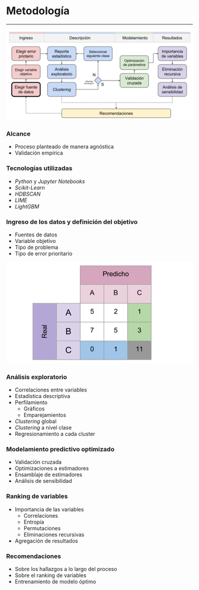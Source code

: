 # Metodología
***



![](img/macro.svg)



### Alcance
- Proceso planteado de manera agnóstica
- Validación empírica



### Tecnologías utilizadas
- *Python* y *Jupyter Notebooks*
- *Scikit-Learn*
- *HDBSCAN*
- *LIME*
- *LightGBM*



### Ingreso de los datos y definición del objetivo
- Fuentes de datos
- Variable objetivo
- Tipo de problema
- Tipo de error prioritario



![](/img/errors.svg)



### Análisis exploratorio
- Correlaciones entre variables
- Estadística descriptiva
- Perfilamiento
  - Gráficos
  - Emparejamientos
- *Clustering* global
- *Clustering* a nivel clase
- Regresionamiento a cada cluster



### Modelamiento predictivo optimizado
- Validación cruzada
- Optimizaciones a estimadores
- Ensamblaje de estimadores
- Análisis de sensibilidad



### Ranking de variables
- Importancia de las variables
  - Correlaciones
  - Entropía
  - Permutaciones
  - Eliminaciones recursivas
- Agregación de resultados



### Recomendaciones
- Sobre los hallazgos a lo largo del proceso
- Sobre el ranking de variables
- Entrenamiento de modelo óptimo

